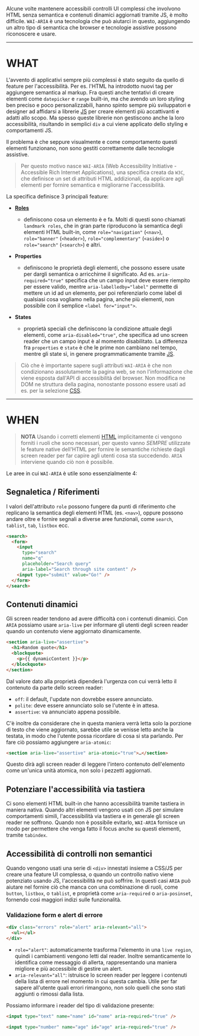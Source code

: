 Alcune volte mantenere accessibili controlli UI complessi che involvono HTML senza semantica e contenuti dinamici aggiornati tramite JS, è molto difficile. `WAI-ARIA` è una tecnologia che può aiutarci in questo, aggiungendo un altro tipo di semantica che browser e tecnologie assistive possono riconoscere e usare.

---

# WHAT

L'avvento di applicativi sempre più complessi è stato seguito da quello di feature per l'accessibilità.
Per es. l'HTML ha introdotto nuovi tag per aggiungere semantica al markup.
Fra questi anche tentativi di creare elementi come `datepicker` e `range` built-in, ma che avendo un loro styling ben preciso e poco personalizzabili, hanno spinto sempre più sviluppatori e designer ad affidarsi a librerie [JS](JS) per creare elementi più accattivanti e adatti allo scopo.
Ma spesso queste librerie non gestiscono anche la loro accessibilità, risultando in semplici `div` a cui viene applicato dello styling e comportamenti JS.

Il problema è che seppure visualmente e come comportamento questi elementi funzionano, non sono gestiti correttamente dalle tecnologie assistive.

>Per questo motivo nasce `WAI-ARIA` (Web Accessibility Initiative - Accessible Rich Internet  Applications), una specifica creata da `W3C`, che definisce un set di attributi HTML addizionali, da applicare agli elementi  per fornire semantica e migliorarne l'accessibilità.

La specifica definisce 3 principali feature:

- [**Roles**](https://developer.mozilla.org/en-US/docs/Web/Accessibility/ARIA/Reference/Roles)
	- definiscono cosa un elemento è e fa. Molti di questi sono chiamati `landmark roles`, che in gran parte riproducono la semantica degli elementi HTML built-in, come `role="navigation"` (`<nav>`), `role="banner"` (`<header>`), `role="complementary"` (`<aside>`) o `role="search"` (`<search>`) e altri.

- **Properties**
	- definiscono le proprietà degli elementi, che possono essere usate per dargli semantica o arricchirne il significato. Ad es. `aria-required="true"` specifica che un campo input deve essere riempito per essere valido, mentre `aria-labelledby="label"` permette di mettere un id ad un elemento, per poi referenziarlo come label di qualsiasi cosa vogliamo nella pagina, anche più elementi, non possibile con il semplice `<label for="input">`.

- **States**
	- proprietà speciali che definiscono la condizione attuale degli elementi, come `aria-disabled="true"`, che specifica ad uno screen reader che un campo input è al momento disabilitato. La differenza fra `properties` e `state` è che le prime non cambiano nel tempo, mentre gli state sì, in genere programmaticamente tramite [JS](JS).

>Ciò che è importante sapere sugli attributi `WAI-ARIA` è che non condizionano assolutamente la pagina web, se non l'informazione che viene esposta dall'API di accessibilità del browser. Non modifica ne DOM ne struttura della pagina, nonostante possono essere usati ad es. per la selezione [CSS](CSS).

---

# WHEN

>**NOTA** Usando i corretti elementi [HTML](HTML.md) implicitamente ci vengono forniti i ruoli che sono necessari, per questo vanno *SEMPRE* utilizzate le feature native dell'HTML per fornire le semantiche richieste dagli screen reader per far capire agli utenti cosa sta succedendo.
>`ARIA` interviene quando ciò non è possibile.

Le aree in cui `WAI-ARIA` è utile sono essenzialmente 4:

## Segnaletica / Riferimenti

I valori dell'attributo `role` possono fungere da punti di riferimento che replicano la semantica degli elementi HTML (es. `<nav>`), oppure possono andare oltre e fornire segnali a diverse aree funzionali, come `search`, `tablist`, `tab`, `listbox` ecc.

```html
<search>
  <form>
	<input
	  type="search"
	  name="q"
	  placeholder="Search query"
	  aria-label="Search through site content" />
	<input type="submit" value="Go!" />
  </form>
</search>
```

## Contenuti dinamici

Gli screen reader tendono ad avere difficoltà con i contenuti dinamici. Con `ARIA` possiamo usare `aria-live` per informare gli utenti degli screen reader quando un contenuto viene aggiornato dinamicamente.

```html
<section aria-live="assertive">
  <h1>Random quote</h1>
  <blockquote>
    <p>{{ dynamicContent }}</p>
  </blockquote>
</section>
```

Dal valore dato alla proprietà dipenderà l'urgenza con cui verrà letto il contenuto da parte dello screen reader:

- `off`: il default, l'update non dovrebbe essere annunciato.
- `polite`: deve essere annunciato solo se l'utente è in attesa.
- `assertive`: va annunciato appena possibile.

C'è inoltre da considerare che in questa maniera verrà letta solo la porzione di testo che viene aggiornato, sarebbe utile se venisse letto anche la testata, in modo che l'utente possa ricordare di cosa si sta parlando. Per fare ciò possiamo aggiungere `aria-atomic`:

```html
<section aria-live="assertive" aria-atomic="true">…</section>
```

Questo dirà agli screen reader di leggere l'intero contenuto dell'elemento come un'unica unità atomica, non solo i pezzetti aggiornati.

## Potenziare l'accessibilità via tastiera

Ci sono elementi HTML built-in che hanno accessibilità tramite tastiera in maniera nativa. Quando altri elementi vengono usati con JS per simulare comportamenti simili, l'accessibilità via tastiera e in generale gli screen reader ne soffrono.
Quando non è possibile evitarlo, `WAI-ARIA` fornisce un modo per permettere che venga fatto il focus anche su questi elementi, tramite `tabindex`.

## Accessibilità di controlli non semantici

Quando vengono usati una serie di `<div>` innestati insieme a CSS/JS per creare una feature UI complessa, o quando un controllo nativo viene potenziato usando JS, l'accessibilità ne può soffrire.
In questi casi `ARIA` può aiutare nel fornire ciò che manca con una combinazione di ruoli, come `button`, `listbox`, o `tablist`, e proprietà come `aria-required` o `aria-posinset`, fornendo così maggiori indizi sulle funzionalità.

### Validazione form e alert di errore

```html
<div class="errors" role="alert" aria-relevant="all">
  <ul></ul>
</div>
```

- `role="alert"`: automaticamente trasforma l'elemento in una `live region`, quindi i cambiamenti vengono letti dal reader. Inoltre semanticamente lo identifica come messaggio di allerta, rappresentando una maniera migliore e più accessibile di gestire un alert.
- `aria-relevant="all"`: istruisce lo screen reader per leggere i contenuti della lista di errore nel momento in cui questa cambia. Utile per far sapere all'utente quali errori rimangono, non solo quelli che sono stati aggiunti o rimossi dalla lista.

Possiamo informare i reader del tipo di validazione presente:

```html
<input type="text" name="name" id="name" aria-required="true" />

<input type="number" name="age" id="age" aria-required="true" />
```

